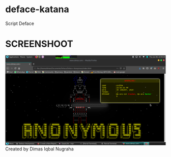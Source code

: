 # deface-katana
Script Deface
<h1><bolder>SCREENSHOOT</bolder></h1>
<img src="screenshoot/deface.png">
Created by Dimas Iqbal Nugraha 
